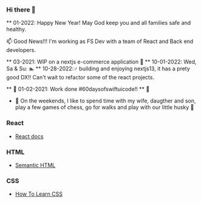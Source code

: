 ### Hi there 👋

** 01-2022: Happy New Year! May God keep you and all families safe and healthy. 

📫 Good News!!! I'm working as FS Dev with a team of React and Back end developers.

** 03-2021: WIP on a nextjs e-commerce application 📐
** 10-01-2022: Wed, Sa & Su: 🏊‍
** 10-28-2022:♂ building and enjoying nextjs13, it has a prety good DX!! Can't wait to refactor some of the react projects.

** 🌱 01-02-2021: Work done #60daysofswiftuicode!! ** 🚀
- 💬 On the weekends, I like to spend time with my wife, daugther and son, play a few games of chess, go for walks and play with our little husky 🐾

### React

- [React docs](https://reactjs.org/docs/getting-started.html)

### HTML

- [Semantic HTML](https://internetingishard.com/html-and-css/semantic-html/)

### CSS

- [How To Learn CSS](https://www.smashingmagazine.com/2019/01/how-to-learn-css/)

<!--
**sdbeng/sdbeng** is a ✨ _special_ ✨ repository because its `README.md` (this file) appears on your GitHub profile.

Here are some ideas to get you started:

- 🔭 I’m currently working on ...
- 🌱 I’m currently learning ...
- 👯 I’m looking to collaborate on ...
- 🤔 I’m looking for help with ...
- 💬 Ask me about ...
- 📫 How to reach me: ...
- 😄 Pronouns: ...
- ⚡ Fun fact: ...
-->


